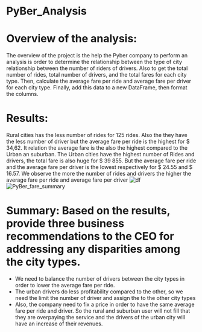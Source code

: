 # PyBer_Analysis

# Overview of the analysis: 
The overview of the project is the help the Pyber company to perform an analysis is order to determine the relationship between the type of city relationship between the number of riders of drivers.
Also to get the total number of rides, total number of drivers, and the total fares for each city type. Then, calculate the average fare per ride and average fare per driver for each city type. Finally, add this data to a new DataFrame, then format the columns.
# Results: 
Rural cities has the less number of rides for 125 rides. Also the they have the less number of driver but the average fare per ride is the highest for $ 34,62. It relation the average fare is the also the highest compared to the Urban an suburban.
The Urban cities have the highest number of Rides and drivers, the total fare is also huge for $ 39 855. But the average  fare per ride and the average fare per driver is the lowest respectively for $ 24.55 and $ 16.57.
We observe the more the number of rides and drivers the higher the average fare per ride and average fare per driver
![df](https://user-images.githubusercontent.com/89410157/134581945-6c1523fb-1fb6-474d-96a7-7c78069d2aa9.png)
![PyBer_fare_summary](https://user-images.githubusercontent.com/89410157/134581961-ac04daad-b225-414e-b1b8-d691519c0774.png)

# Summary: Based on the results, provide three business recommendations to the CEO for addressing any disparities among the city types.

* We need to balance the number of drivers between the city types in order to lower the average fare per ride.
* The urban drivers do less profitability compared to the other, so we need the limit the number of driver and assign the to the other city types
* Also, the company need to fix a price in order to have the same average fare per ride and driver. So the rural and suburban user will not fill that they are overpaying the service and the drivers of the urban city will have an increase of their revenues.

